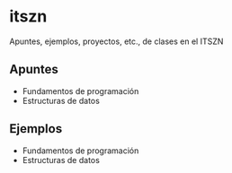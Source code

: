 # itszn
Apuntes, ejemplos, proyectos, etc., de clases en el ITSZN

## Apuntes
- Fundamentos de programación
- Estructuras de datos

## Ejemplos
- Fundamentos de programación
- Estructuras de datos
